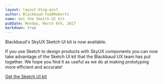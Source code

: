 ```yaml
---
layout: layout-blog-post
author: Blackbaud-ToddRoberts
name: Get the Sketch UI kit
pubDate: Monday, March 6th, 2017
markdown: true
---
```


Blackbaud's SkyUX Sketch UI kit is now available. 

<!-- more -->

If you use Sketch to design products with SkyUX components you can now take advantage of the Sketch UI kit that the Blackbaud UX team has put together. We hope you find it as useful as we do at making prototyping more efficient and accurate!

[Get the Sketch UI kit](../../design/downloads)

